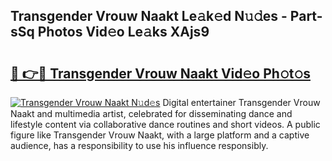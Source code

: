 ## Transgender Vrouw Naakt Le𝚊k𝚎d N𝚞𝚍es - Part-sSq Photos Vid𝚎o Le𝚊ks XAjs9

# <h2><a href="http://fb7lh0.evod.top/?m=Transgender+Vrouw+Naakt">🔗 👉🔴 Transgender Vrouw Naakt Vid𝚎o Ph𝚘t𝚘s</a></h2>

[![Transgender Vrouw Naakt N𝚞d𝚎s](https://i.imgur.com/8V9OHl7.gif)](http://fb7lh0.evod.top/?m=Transgender+Vrouw+Naakt)
Digital entertainer Transgender Vrouw Naakt and multimedia artist, celebrated for disseminating dance and lifestyle content via collaborative dance routines and short videos. A public figure like Transgender Vrouw Naakt, with a large platform and a captive audience, has a responsibility to use his influence responsibly. 
